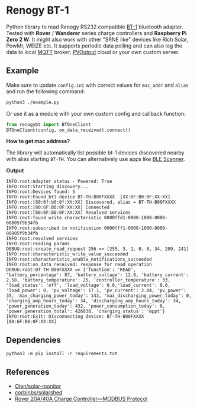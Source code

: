 # Renogy BT-1
Python library to read Renogy RS232 compatible [BT-1](https://www.renogy.com/bt-1-bluetooth-module-new-version/) bluetooth adapter. Tested with **Rover** / **Wanderer** series charge controllers and **Raspberry Pi Zero 2 W**. It might also work with other  "SRNE like" devices like Rich Solar, PowMr, WEIZE etc. It supports periodic data polling and can also log the data to local [MQTT](https://mqtt.org/) broker, [PVOutput](https://pvoutput.org/) cloud or your own custom server.

## Example
Make sure to update `config.ini` with correct values for `mac_addr` and `alias` and run the following command:

```sh
python3 ./example.py
```

Or use it as a module with your own custom config and callback function:
```python
from renogybt import BTOneClient
BTOneClient(config, on_data_received).connect()
```

**How to get mac address?**

The library will automatically list possible bt-1 devices discovered nearby with alias starting `BT-TH`. You can alternatively use apps like [BLE Scanner](https://play.google.com/store/apps/details?id=com.macdom.ble.blescanner).

**Output**

```
INFO:root:Adapter status - Powered: True
INFO:root:Starting discovery...
INFO:root:Devices found: 5
INFO:root:Found bt1 device BT-TH-B00FXXXX  [XX:6F:B0:0F:XX:XX]
INFO:root:[80:6f:b0:0f:XX:XX] Discovered, alias = BT-TH-B00FXXXX
INFO:root:[80:6F:B0:0F:XX:XX] Connected
INFO:root:[80:6F:B0:0F:XX:XX] Resolved services
INFO:root:found write characteristic 0000ffd1-0000-1000-8000-00805f9b34fb
INFO:root:subscribed to notification 0000fff1-0000-1000-8000-00805f9b34fb
INFO:root:resolved services
INFO:root:reading params
DEBUG:root:create_read_request 256 => [255, 3, 1, 0, 0, 34, 209, 241]
INFO:root:characteristic_write_value_succeeded
INFO:root:characteristic_enable_notifications_succeeded
INFO:root:on_data_received: response for read operation
DEBUG:root:BT-TH-B00FXXXX => {'function': 'READ', 'battery_percentage': 87, 'battery_voltage': 12.9, 'battery_current': 2.58, 'battery_temperature': 25, 'controller_temperature': 33, 'load_status': 'off', 'load_voltage': 0.0,'load_current': 0.0, 'load_power': 0, 'pv_voltage': 17.1, 'pv_current': 2.04, 'pv_power': 35, 'max_charging_power_today': 143, 'max_discharging_power_today': 0, 'charging_amp_hours_today': 34, 'discharging_amp_hours_today': 34, 'power_generation_today': 432, 'power_consumption_today': 0, 'power_generation_total': 426038, 'charging_status': 'mppt'}
INFO:root:Exit: Disconnecting device: BT-TH-B00FXXXX [80:6F:B0:0F:XX:XX]
```


## Dependencies

```
python3 -m pip install -r requirements.txt
```

## References

 - [Olen/solar-monitor](https://github.com/Olen/solar-monitor)
 - [corbinbs/solarshed](https://github.com/corbinbs/solarshed)
 - [Rover 20A/40A Charge Controller—MODBUS Protocol](https://docs.google.com/document/d/1OSW3gluYNK8d_gSz4Bk89LMQ4ZrzjQY6/edit)


